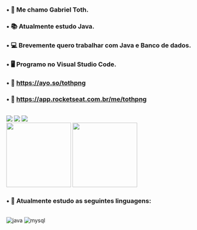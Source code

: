 ### • 🧑 Me chamo Gabriel Toth.

### • 📚 Atualmente estudo Java.

### • 💻 Brevemente quero trabalhar com Java e Banco de dados.

### • 🖥️ Programo no Visual Studio Code.

### • 🔗 https://ayo.so/tothpng

### • 🚀 https://app.rocketseat.com.br/me/tothpng

<div sytle="display: inline_block"><br/>
    <a href="https://www.instagram.com/toth.png/" target="_blank"><img src="https://img.shields.io/badge/-Instagram-%23E4405F?style=for-the-badge&logo=instagram&logoColor=white" target="_blank"></a>
    <a href="https://twitter.com/tothpng" target="_blank"><img src="https://img.shields.io/badge/Twitter-1DA1F2?style=for-the-badge&logo=twitter&logoColor=white" target="_blank"></a>
    <a href="https://www.linkedin.com/in/tothpng/" target="_blank"><img src="https://img.shields.io/badge/LinkedIn-0077B5?style=for-the-badge&logo=linkedin&logoColor=white" target="_blank"></a>

<div>
    <a herf="https://github.com/tothpng">
    <img height="170em" src="https://github-readme-stats.vercel.app/api?username=tothpng&show_icons=true&theme=tokyonight"/>
    <img height="170em" src="https://github-readme-stats.vercel.app/api/top-langs/?username=tothpng&layout=compact&show_icons=true&theme=tokyonight"/>
</div>

### • 🚧 Atualmente estudo as seguintes linguagens:

<div sytle="display: inline_block"><br/>
    <img alig="center" alt="java" src="https://img.shields.io/badge/Java-ED8B00?style=for-the-badge&logo=openjdk&logoColor=white">
    <img alig="center" alt="mysql" src="https://img.shields.io/badge/MySQL-00000F?style=for-the-badge&logo=mysql&logoColor=white">
</div>
